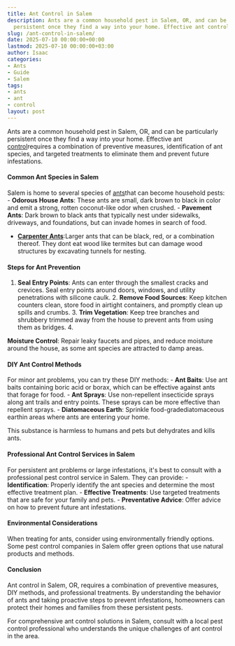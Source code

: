 ```yaml
---
title: Ant Control in Salem
description: Ants are a common household pest in Salem, OR, and can be particularly
  persistent once they find a way into your home. Effective ant control requires a...
slug: /ant-control-in-salem/
date: 2025-07-10 00:00:00+00:00
lastmod: 2025-07-10 00:00:00+03:00
author: Isaac
categories:
- Ants
- Guide
- Salem
tags:
- ants
- ant
- control
layout: post
---
```

Ants are a common household pest in Salem, OR, and can be particularly persistent once they find a way into your home. Effective ant [control](https://pestpolicy.com/ant-control-in-bellingham/)requires a combination of preventive measures, identification of ant species, and targeted treatments to eliminate them and prevent future infestations.

####  Common Ant Species in Salem

Salem is home to several species of [ants](https://pestpolicy.com/ant-control-in-federal-way/)that can become household pests: - **Odorous House Ants**: These ants are small, dark brown to black in color and emit a strong, rotten coconut-like odor when crushed. - **Pavement Ants**: Dark brown to black ants that typically nest under sidewalks, driveways, and foundations, but can invade homes in search of food.

- [**Carpenter Ants**](https://pestpolicy.com/what-attracts-carpenter-ants-in-a-home/):Larger ants that can be black, red, or a combination thereof. They dont eat wood like termites but can damage wood structures by excavating tunnels for nesting.

####  Steps for Ant Prevention

1. **Seal Entry Points**: Ants can enter through the smallest cracks and crevices. Seal entry points around doors, windows, and utility penetrations with silicone caulk. 2. **Remove Food Sources**: Keep kitchen counters clean, store food in airtight containers, and promptly clean up spills and crumbs. 3. **Trim Vegetation**: Keep tree branches and shrubbery trimmed away from the house to prevent ants from using them as bridges. 4.

**Moisture Control**: Repair leaky faucets and pipes, and reduce moisture around the house, as some ant species are attracted to damp areas.

####  DIY Ant Control Methods

For minor ant problems, you can try these DIY methods: - **Ant Baits**: Use ant baits containing boric acid or borax, which can be effective against ants that forage for food. - **Ant Sprays**: Use non-repellent insecticide sprays along ant trails and entry points. These sprays can be more effective than repellent sprays. - **Diatomaceous Earth**: Sprinkle food-gradediatomaceous earthin areas where ants are entering your home.

This substance is harmless to humans and pets but dehydrates and kills ants.

####  Professional Ant Control Services in Salem

For persistent ant problems or large infestations, it's best to consult with a professional pest control service in Salem. They can provide: - **Identification**: Properly identify the ant species and determine the most effective treatment plan. - **Effective Treatments**: Use targeted treatments that are safe for your family and pets. - **Preventative Advice**: Offer advice on how to prevent future ant infestations.

####  Environmental Considerations

When treating for ants, consider using environmentally friendly options. Some pest control companies in Salem offer green options that use natural products and methods.

####  Conclusion

Ant control in Salem, OR, requires a combination of preventive measures, DIY methods, and professional treatments. By understanding the behavior of ants and taking proactive steps to prevent infestations, homeowners can protect their homes and families from these persistent pests.

For comprehensive ant control solutions in Salem, consult with a local pest control professional who understands the unique challenges of ant control in the area.
